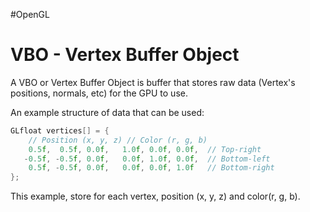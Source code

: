 #OpenGL 

# VBO - Vertex Buffer Object

A VBO or Vertex Buffer Object is  buffer that stores raw data (Vertex's positions, normals, etc) for the GPU to use. 

An example structure of data that can be used: 

```cpp
GLfloat vertices[] = {
    // Position (x, y, z) // Color (r, g, b)
    0.5f,  0.5f, 0.0f,   1.0f, 0.0f, 0.0f,  // Top-right
   -0.5f, -0.5f, 0.0f,   0.0f, 1.0f, 0.0f,  // Bottom-left
    0.5f, -0.5f, 0.0f,   0.0f, 0.0f, 1.0f   // Bottom-right
};
```

This example, store for each vertex, position (x, y, z) and color(r, g, b). 